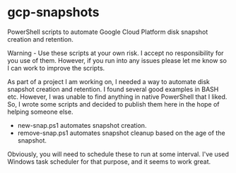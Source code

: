 # gcp-snapshots
PowerShell scripts to automate Google Cloud Platform disk snapshot creation and retention.

Warning - Use these scripts at your own risk.  I accept no responsibility for you use of them.  However, if you run into any issues please let me know so I can work to improve the scripts.

As part of a project I am working on, I needed a way to automate disk snapshot creation and retention.  I found several good examples in BASH etc.  However, I was unable to find anything in native PowerShell that I liked.  So, I wrote some scripts and decided to publish them here in the hope of helping someone else.

- new-snap.ps1 automates snapshot creation.
- remove-snap.ps1 automates snapshot cleanup based on the age of the snapshot.

Obviously, you will need to schedule these to run at some interval.  I've used Windows task scheduler for that purpose, and it seems to work great.